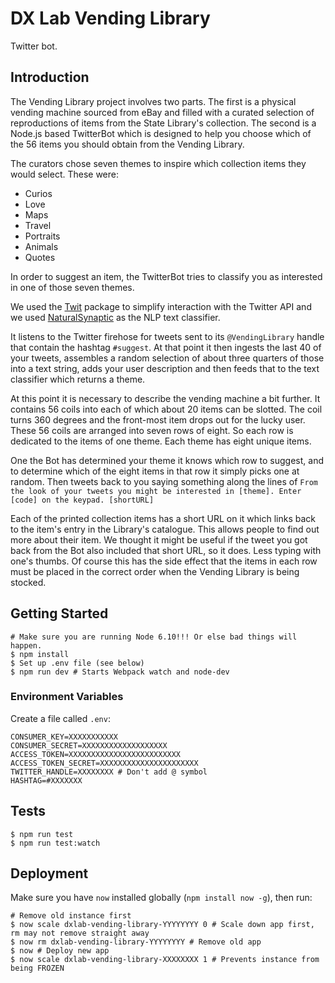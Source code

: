 # DX Lab Vending Library

Twitter bot.

## Introduction

The Vending Library project involves two parts. The first is a physical vending machine sourced from eBay and filled with a curated selection of reproductions of items from the State Library's collection. The second is a Node.js based TwitterBot which is designed to help you choose which of the 56 items you should obtain from the Vending Library.

The curators chose seven themes to inspire which collection items they would select. These were:
- Curios
- Love
- Maps
- Travel
- Portraits
- Animals
- Quotes 

In order to suggest an item, the TwitterBot tries to classify you as interested in one of those seven themes. 

We used the [Twit](https://www.npmjs.com/package/twit) package to simplify interaction with the Twitter API and we used [NaturalSynaptic](https://www.npmjs.com/package/natural-synaptic) as the NLP text classifier.

It listens to the Twitter firehose for tweets sent to its `@VendingLibrary` handle that contain the hashtag `#suggest`. At that point it then ingests the last 40 of your tweets, assembles a random selection of about three quarters of those into a text string, adds your user description and then feeds that to the text classifier which returns a theme.

At this point it is necessary to describe the vending machine a bit further. It contains 56 coils into each of which about 20 items can be slotted. The coil turns 360 degrees and the front-most item drops out for the lucky user. These 56 coils are arranged into seven rows of eight. So each row is dedicated to the items of one theme. Each theme has eight unique items.

One the Bot has determined your theme it knows which row to suggest, and to determine which of the eight items in that row it simply picks one at random. Then tweets back to you saying something along the lines of `From the look of your tweets you might be interested in [theme]. Enter [code] on the keypad. [shortURL]`

Each of the printed collection items has a short URL on it which links back to the item's entry in the Library's catalogue. This allows people to find out more about their item. We thought it might be useful if the tweet you got back from the Bot also included that short URL, so it does. Less typing with one's thumbs. Of course this has the side effect that the items in each row must be placed in the correct order when the Vending Library is being stocked.


## Getting Started

```
# Make sure you are running Node 6.10!!! Or else bad things will happen.
$ npm install
$ Set up .env file (see below)
$ npm run dev # Starts Webpack watch and node-dev
```

### Environment Variables

Create a file called `.env`:
```
CONSUMER_KEY=XXXXXXXXXXX
CONSUMER_SECRET=XXXXXXXXXXXXXXXXXXX
ACCESS_TOKEN=XXXXXXXXXXXXXXXXXXXXXXXXX
ACCESS_TOKEN_SECRET=XXXXXXXXXXXXXXXXXXXXXX
TWITTER_HANDLE=XXXXXXXX # Don't add @ symbol
HASHTAG=#XXXXXXX
```

## Tests

```
$ npm run test
$ npm run test:watch
```

## Deployment

Make sure you have `now` installed globally (`npm install now -g`), then run:
```
# Remove old instance first
$ now scale dxlab-vending-library-YYYYYYYY 0 # Scale down app first, rm may not remove straight away
$ now rm dxlab-vending-library-YYYYYYYY # Remove old app
$ now # Deploy new app
$ now scale dxlab-vending-library-XXXXXXXX 1 # Prevents instance from being FROZEN
```
